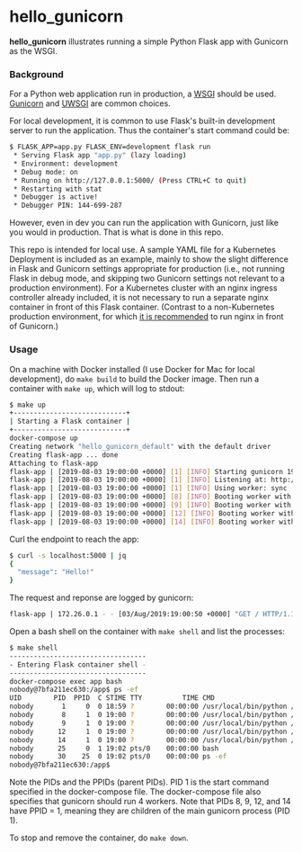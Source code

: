 # hello_gunicorn

**hello_gunicorn** illustrates running a simple Python Flask app with Gunicorn
as the WSGI.

### Background

For a Python web application run in production, a [WSGI](https://wsgi.readthedocs.io/en/latest/) should be used.
[Gunicorn](https://gunicorn.org/) and [UWSGI](https://uwsgi-docs.readthedocs.io/en/latest/) are common choices.

For local development, it is common to use Flask's built-in development server
to run the application. Thus the container's start command could be:
```bash
$ FLASK_APP=app.py FLASK_ENV=development flask run
 * Serving Flask app "app.py" (lazy loading)
 * Environment: development
 * Debug mode: on
 * Running on http://127.0.0.1:5000/ (Press CTRL+C to quit)
 * Restarting with stat
 * Debugger is active!
 * Debugger PIN: 144-699-287
```

However, even in dev you can run the application with Gunicorn, just like you would
in production. That is what is done in this repo.

This repo is intended for local use. A sample YAML file for a Kubernetes Deployment
is included as an example, mainly to show the slight difference in Flask and Gunicorn
settings appropriate for production (i.e., not running Flask in debug mode, and
skipping two Gunicorn settings not relevant to a production environment). For a
Kubernetes cluster with an nginx ingress controller already included, it is not
necessary to run a separate nginx container in front of this Flask container.
(Contrast to a non-Kubernetes production environment, for which
[it is recommended](http://docs.gunicorn.org/en/latest/deploy.html#nginx-configuration)
to run nginx in front of Gunicorn.)

### Usage

On a machine with Docker installed (I use Docker for Mac for local development),
do `make build` to build the Docker image. Then run a container with `make up`,
which will log to stdout:
```bash
$ make up
+----------------------------+
| Starting a Flask container |
+----------------------------+
docker-compose up
Creating network "hello_gunicorn_default" with the default driver
Creating flask-app ... done
Attaching to flask-app
flask-app | [2019-08-03 19:00:00 +0000] [1] [INFO] Starting gunicorn 19.9.0
flask-app | [2019-08-03 19:00:00 +0000] [1] [INFO] Listening at: http://0.0.0.0:5000 (1)
flask-app | [2019-08-03 19:00:00 +0000] [1] [INFO] Using worker: sync
flask-app | [2019-08-03 19:00:00 +0000] [8] [INFO] Booting worker with pid: 8
flask-app | [2019-08-03 19:00:00 +0000] [9] [INFO] Booting worker with pid: 9
flask-app | [2019-08-03 19:00:00 +0000] [12] [INFO] Booting worker with pid: 12
flask-app | [2019-08-03 19:00:00 +0000] [14] [INFO] Booting worker with pid: 14
```

Curl the endpoint to reach the app:
```bash
$ curl -s localhost:5000 | jq
{
  "message": "Hello!"
}
```

The request and reponse are logged by gunicorn:
```bash
flask-app | 172.26.0.1 - - [03/Aug/2019:19:00:50 +0000] "GET / HTTP/1.1" 200 26 "-" "curl/7.63.0"
```

Open a bash shell on the container with `make shell` and list the processes:
```bash
$ make shell
----------------------------------
- Entering Flask container shell -
----------------------------------
docker-compose exec app bash
nobody@7bfa211ec630:/app$ ps -ef
UID        PID  PPID  C STIME TTY          TIME CMD
nobody       1     0  0 18:59 ?        00:00:00 /usr/local/bin/python /usr/local/bin/gunicorn -c conf/gunicorn.py app:app
nobody       8     1  0 19:00 ?        00:00:00 /usr/local/bin/python /usr/local/bin/gunicorn -c conf/gunicorn.py app:app
nobody       9     1  0 19:00 ?        00:00:00 /usr/local/bin/python /usr/local/bin/gunicorn -c conf/gunicorn.py app:app
nobody      12     1  0 19:00 ?        00:00:00 /usr/local/bin/python /usr/local/bin/gunicorn -c conf/gunicorn.py app:app
nobody      14     1  0 19:00 ?        00:00:00 /usr/local/bin/python /usr/local/bin/gunicorn -c conf/gunicorn.py app:app
nobody      25     0  1 19:02 pts/0    00:00:00 bash
nobody      30    25  0 19:02 pts/0    00:00:00 ps -ef
nobody@7bfa211ec630:/app$
```

Note the PIDs and the PPIDs (parent PIDs). PID 1 is the start command specified in the docker-compose
file. The docker-compose file also specifies that gunicorn should run 4 workers. Note that PIDs
8, 9, 12, and 14 have PPID = 1, meaning they are children of the main gunicorn process (PID 1).

To stop and remove the container, do `make down`.
